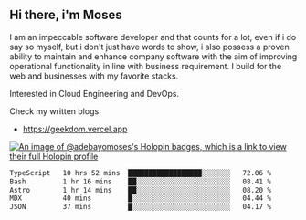 ## Hi there, i'm Moses

I am an impeccable software developer and that counts for a lot, even if i do say so myself, but i don't just have words to show, i also possess a proven ability to maintain and enhance company software with the aim of improving operational functionality in line with business requirement. I build for the web and businesses with my favorite stacks.

Interested in Cloud Engineering and DevOps.

Check my written blogs
- https://geekdom.vercel.app

[![An image of @adebayomoses's Holopin badges, which is a link to view their full Holopin profile](https://holopin.me/adebayomoses)](https://holopin.io/@adebayomoses)

<!--START_SECTION:waka-->

```txt
TypeScript   10 hrs 52 mins  ██████████████████░░░░░░░   72.06 %
Bash         1 hr 16 mins    ██░░░░░░░░░░░░░░░░░░░░░░░   08.41 %
Astro        1 hr 14 mins    ██░░░░░░░░░░░░░░░░░░░░░░░   08.20 %
MDX          40 mins         █░░░░░░░░░░░░░░░░░░░░░░░░   04.44 %
JSON         37 mins         █░░░░░░░░░░░░░░░░░░░░░░░░   04.17 %
```

<!--END_SECTION:waka-->
